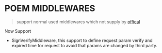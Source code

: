 # POEM MIDDLEWARES
> support normal used middlewares which not supply by [offical](https://github.com/poem-web/poem/tree/master/poem/src/middleware)

Now Support
 - SignVerifyMiddleware, this support to define request param verify and expired time for request to avoid 
 that params are changed by third party.
 
